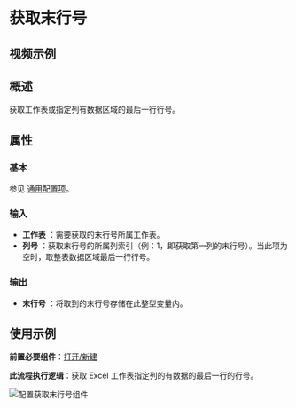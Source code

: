 # 获取末行号

## 视频示例

## 概述

获取工作表或指定列有数据区域的最后一行行号。

## 属性

### 基本

参见 [通用配置项](../../Appendix/CommonConfigurationItems.md)。

### 输入

- **工作表** ：需要获取的末行号所属工作表。
- **列号** ：获取末行号的所属列索引（例：1，即获取第一列的末行号）。当此项为空时，取整表数据区域最后一行行号。

### 输出

- **末行号** ：将取到的末行号存储在此整型变量内。

## 使用示例

**前置必要组件**：[打开/新建](../OfficeExcel/OpenExcel.md)

**此流程执行逻辑**：获取 Excel 工作表指定列的有数据的最后一行的行号。

![配置获取末行号组件](https://docimages.blob.core.chinacloudapi.cn/images/Activities/GetLastRow1.png)
